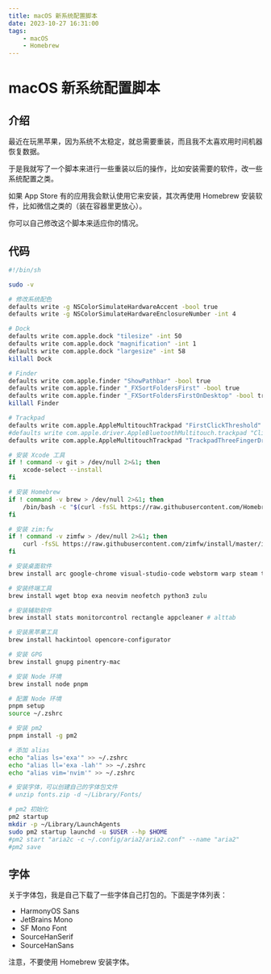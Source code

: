```yaml
---
title: macOS 新系统配置脚本
date: 2023-10-27 16:31:00
tags:
    - macOS
    - Homebrew
---
```


# macOS 新系统配置脚本

## 介绍
最近在玩黑苹果，因为系统不太稳定，就总需要重装，而且我不太喜欢用时间机器恢复数据。

于是我就写了一个脚本来进行一些重装以后的操作，比如安装需要的软件，改一些系统配置之类。

如果 App Store 有的应用我会默认使用它来安装，其次再使用 Homebrew 安装软件，比如微信之类的（装在容器里更放心）。

你可以自己修改这个脚本来适应你的情况。

<!--more-->

## 代码
```bash
#!/bin/sh

sudo -v

# 修改系统配色
defaults write -g NSColorSimulateHardwareAccent -bool true
defaults write -g NSColorSimulateHardwareEnclosureNumber -int 4

# Dock
defaults write com.apple.dock "tilesize" -int 50
defaults write com.apple.dock "magnification" -int 1
defaults write com.apple.dock "largesize" -int 58
killall Dock

# Finder
defaults write com.apple.finder "ShowPathbar" -bool true
defaults write com.apple.finder "_FXSortFoldersFirst" -bool true
defaults write com.apple.finder "_FXSortFoldersFirstOnDesktop" -bool true
killall Finder

# Trackpad
defaults write com.apple.AppleMultitouchTrackpad "FirstClickThreshold" -int 0
#defaults write com.apple.driver.AppleBluetoothMultitouch.trackpad "Clicking" -int 1
defaults write com.apple.AppleMultitouchTrackpad "TrackpadThreeFingerDrag" -bool true # 三指拖移

# 安装 Xcode 工具
if ! command -v git > /dev/null 2>&1; then
    xcode-select --install
fi

# 安装 Homebrew
if ! command -v brew > /dev/null 2>&1; then
    /bin/bash -c "$(curl -fsSL https://raw.githubusercontent.com/Homebrew/install/HEAD/install.sh)"
fi

# 安装 zim:fw
if ! command -v zimfw > /dev/null 2>&1; then
    curl -fsSL https://raw.githubusercontent.com/zimfw/install/master/install.zsh | zsh
fi

# 安装桌面软件
brew install arc google-chrome visual-studio-code webstorm warp steam telegram moonlight postman notion neteasemusic

# 安装终端工具
brew install wget btop exa neovim neofetch python3 zulu

# 安装辅助软件
brew install stats monitorcontrol rectangle appcleaner # alttab

# 安装黑苹果工具
brew install hackintool opencore-configurator

# 安装 GPG
brew install gnupg pinentry-mac

# 安装 Node 环境
brew install node pnpm

# 配置 Node 环境
pnpm setup
source ~/.zshrc

# 安装 pm2
pnpm install -g pm2

# 添加 alias
echo "alias ls='exa'" >> ~/.zshrc
echo "alias ll='exa -lah'" >> ~/.zshrc
echo "alias vim='nvim'" >> ~/.zshrc

# 安装字体，可以创建自己的字体包文件
# unzip fonts.zip -d ~/Library/Fonts/

# pm2 初始化
pm2 startup
mkdir -p ~/Library/LaunchAgents
sudo pm2 startup launchd -u $USER --hp $HOME
#pm2 start "aria2c -c ~/.config/aria2/aria2.conf" --name "aria2"
#pm2 save
```

## 字体
关于字体包，我是自己下载了一些字体自己打包的。下面是字体列表：

- HarmonyOS Sans
- JetBrains Mono
- SF Mono Font
- SourceHanSerif
- SourceHanSans

注意，不要使用 Homebrew 安装字体。
